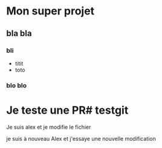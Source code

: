 # Mon super projet

## bla bla

### bli
- titit
- toto

### blo blo

# Je teste une PR# testgit

Je suis alex et je modifie le fichier 

je suis à nouveau Alex et j'essaye une nouvelle modification